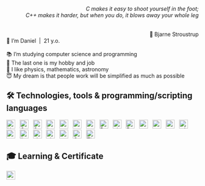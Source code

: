 <div align="right">
<h6 style="margin-top: 0.1em;">C makes it easy to shoot yourself in the foot; <br/>C++ makes it harder, but when you do, it blows away your whole leg</h6>
</div>
<div align="right">🌱 Bjarne Stroustrup</div>

<div>👋 I’m Daniel&nbsp;&nbsp;|&nbsp;&nbsp;21 y.o.</div><br>
<div>📚 I’m studying computer science and programming</div>
<div>💼 The last one is my hobby and job</div>
<div>🌌 I like physics, mathematics, astronomy</div>
<div>😇 My dream is that people work will be simplified as much as possible</div>

## 🛠  Technologies, tools & programming/scripting languages
<span>
<img src="https://img.shields.io/badge/HTML5-282C34?logo=html5&logoColor=E34F26" alt="HTML5 logo" title="HTML5" height="23" />
&nbsp;
<img src="https://img.shields.io/badge/CSS3-282C34?logo=css3&logoColor=1572B6" alt="CSS3 logo" title="CSS3" height="23" />
&nbsp;
<img src="https://img.shields.io/badge/Sass-282C34?logo=Sass&logoColor=F5517F" alt="Sass logo" title="Sass" height="23" />
&nbsp;
<img src="https://img.shields.io/badge/Less-282C34?logo=Less&logoColor=649ad2" alt="Less logo" title="Less" height="23"/>
&nbsp;
<img src="https://img.shields.io/badge/WordPress-282C34?logo=wordpress&logoColor=0087be" alt="wp logo" title="wp" height="23"/>
&nbsp;
<img src="https://img.shields.io/badge/MySQL-282C34?logo=MySQL&logoColor=F29111" alt="mysql logo" title="mysql" height="23"/>
&nbsp;
<img src="https://img.shields.io/badge/SQLite-282C34?logo=SQLite&logoColor=008dd0" alt="sqlite logo" title="sqlite" height="23"/>
&nbsp;
<img src="https://img.shields.io/badge/PHP-282C34?logo=PHP&logoColor=787cb4" alt="PHP logo" title="PHP" height="23" />
&nbsp;
<img src="https://img.shields.io/badge/git-282C34?logo=git&logoColor=F05032" alt="git logo" title="Git" height="23" />
&nbsp;
<img src="https://img.shields.io/badge/PyCharm-282C34?logo=Pycharm&logoColor=fff" alt="Pycharm logo" title="pycharm" height="23"/>
&nbsp;
<img src="https://img.shields.io/badge/Visual%20Studio-282C34?logo=visual-studio&logoColor=b179f1" alt="msvc logo" title="msvc" height="23"/>
&nbsp;
<img src="https://img.shields.io/badge/VS%20Code-282C34?logo=visualstudiocode&logoColor=47aef3" alt="vscode logo" title="vscode" height="23"/>
&nbsp;
<img src="https://img.shields.io/badge/UE%205-282C34?logo=unreal%20engine&logoColor=fff" alt="ue logo" title="ue5" height="23"/>
&nbsp;
<img src="https://img.shields.io/badge/Windows-282C34?logo=Windows10&logoColor=00aff1" alt="win10 logo" title="win10" height="23"/>
&nbsp;
<img src="https://img.shields.io/badge/PowerShell-282C34?logo=powershell&logoColor=0377bd" alt="psh logo" title="psh" height="23"/>
&nbsp;
<img src="https://img.shields.io/badge/Linux-282C34?logo=Linux&logoColor=fff" alt="linux logo" title="linux" height="23"/>
&nbsp;
<img src="https://img.shields.io/badge/BASH-282C34?logo=gnu-bash&logoColor=fff" alt="sh logo" title="sh" height="23"/>
&nbsp;
<img src="https://img.shields.io/badge/VBA%20(Excel)-282C34?logo=MicrosoftExcel&logoColor=00f900" alt="vba logo" title="vba" height="23"/>
&nbsp;
<img src="https://img.shields.io/badge/Python-282C34?logo=Python&logoColor=fff" alt="py logo" title="py" height="23"/>
&nbsp;
<img src="https://img.shields.io/badge/C++-282C34?logo=cplusplus&logoColor=649ad2" alt="C++ logo" title="c++" height="23"/>
&nbsp;
<img src="https://img.shields.io/badge/The%20C-282C34?logo=C&logoColor=a9b9cb" alt="The C logo" title="C" height="23"/>
&nbsp;
</span>

## 🎓 Learning & Certificate
  <a src="https://www.codewars.com/users/indydevlp"><img src="https://www.codewars.com/users/indydevlp/badges/micro" alt="codewars" title="codewars" height="23"/></a>
